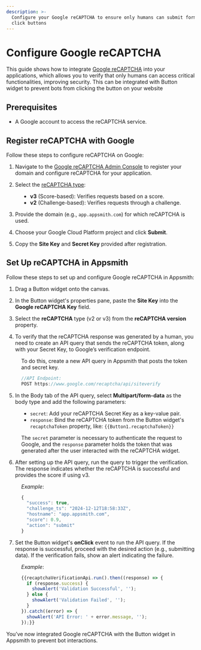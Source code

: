 ```yaml
---
description: >-
  Configure your Google reCAPTCHA to ensure only humans can submit forms and
  click buttons
---
```


# Configure Google reCAPTCHA

This guide shows how to integrate [Google reCAPTCHA](https://www.google.com/recaptcha) into your applications, which allows you to verify that only humans can access critical functionalities, improving security. This can be integrated with Button widget to prevent bots from clicking the button on your website


## Prerequisites

- A Google account to access the reCAPTCHA service.

## Register reCAPTCHA with Google

Follow these steps to configure reCAPTCHA on Google:


1. Navigate to the [Google reCAPTCHA Admin Console](https://www.google.com/recaptcha/admin/create) to register your domain and configure reCAPTCHA for your application.

2. Select the [reCAPTCHA type](https://developers.google.com/recaptcha/docs/versions):

<dd>

- **v3** (Score-based): Verifies requests based on a score.
- **v2** (Challenge-based): Verifies requests through a challenge.

</dd>




 <ZoomImage
    src="/img/recaptcha-setup.png" 
    alt=""
    caption=""
  /> 



3. Provide the domain (e.g., `app.appsmith.com`) for which reCAPTCHA is used.

4. Choose your Google Cloud Platform project and click **Submit**.

5. Copy the **Site Key** and **Secret Key** provided after registration.

 <ZoomImage
    src="/img/recaptcha-api.png" 
    alt=""
    caption=""
  /> 


## Set Up reCAPTCHA in Appsmith

Follow these steps to set up and configure Google reCAPTCHA in Appsmith:

1. Drag a Button widget onto the canvas.

2. In the Button widget's properties pane, paste the **Site Key** into the **Google reCAPTCHA Key** field.

3. Select the **reCAPTCHA** type (v2 or v3) from the **reCAPTCHA version** property.

4. To verify that the reCAPTCHA response was generated by a human, you need to create an API query that sends the reCAPTCHA token, along with your Secret Key, to Google’s verification endpoint. 

<dd>

To do this, create a new API query in Appsmith that posts the token and secret key.

```js
//API Endpoint:
POST https://www.google.com/recaptcha/api/siteverify
```

</dd>

 <ZoomImage
    src="/img/api-recaptcha.png" 
    alt=""
    caption=""
  /> 




5. In the Body tab of the API query, select **Multipart/form-data** as the body type and add the following parameters:

<dd>

- `secret`: Add your reCAPTCHA Secret Key as a key-value pair.
- `response`: Bind the reCAPTCHA token from the Button widget's `recaptchaToken` property, like: `{{Button1.recaptchaToken}}`

The `secret` parameter is necessary to authenticate the request to Google, and the `response` parameter holds the token that was generated after the user interacted with the reCAPTCHA widget.

</dd>

6. After setting up the API query, run the query to trigger the verification. The response indicates whether the reCAPTCHA is successful and provides the score if using v3.



<dd>

*Example*:

```js
{
  "success": true,
  "challenge_ts": "2024-12-12T18:58:33Z",
  "hostname": "app.appsmith.com",
  "score": 0.9,
  "action": "submit"
}
```

</dd>

7. Set the Button widget's **onClick** event to run the API query. If the response is successful, proceed with the desired action (e.g., submitting data). If the verification fails, show an alert indicating the failure.

<dd>

*Example*:

```js
{{recaptchaVerificationApi.run().then((response) => {
  if (response.success) {
    showAlert('Validation Successful', '');
  } else {
    showAlert('Validation Failed', '');
  }
}).catch((error) => {
  showAlert('API Error: ' + error.message, '');
});}}
```

</dd>

You’ve now integrated Google reCAPTCHA with the Button widget in Appsmith to prevent bot interactions. 